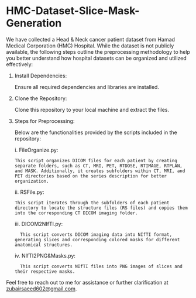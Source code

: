# HMC-Dataset-Slice-Mask-Generation

We have collected a Head & Neck cancer patient dataset from Hamad Medical Corporation (HMC) Hospital. While the dataset is not publicly available, the following steps outline the preprocessing methodology to help you better understand how hospital datasets can be organized and utilized effectively:

1. Install Dependencies:

   Ensure all required dependencies and libraries are installed.


2. Clone the Repository:

   Clone this repository to your local machine and extract the files.



3. Steps for Preprocessing:

   Below are the functionalities provided by the scripts included in the repository:


   i. FileOrganize.py:

       This script organizes DICOM files for each patient by creating separate folders, such as CT, MRI, PET, RTDOSE, RTIMAGE, RTPLAN, and MASK. Additionally, it creates subfolders within CT, MRI, and PET directories based on the series description for better organization.


   ii. RSFile.py:

       This script iterates through the subfolders of each patient directory to locate the structure files (RS files) and copies them into the corresponding CT DICOM imaging folder.


    iii. DICOM2NIfTI.py:

         This script converts DICOM imaging data into NIfTI format, generating slices and corresponding colored masks for different anatomical structures.



     iv. NIfTI2PNG&Masks.py:

         This script converts NIfTI files into PNG images of slices and their respective masks.

   

Feel free to reach out to me for assistance or further clarification at zubairsaeed602@gmail.com.

